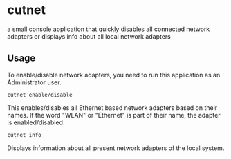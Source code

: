 # cutnet
a small console application that quickly disables all connected network adapters or displays info about all local network adapters

## Usage

To enable/disable network adapters, you need to run this application as an Administrator user.

```
cutnet enable/disable
```
This enables/disables all Ethernet based network adapters based on their names. If the word "WLAN" or "Ethernet" is part of their name, the adapter is enabled/disabled.

```
cutnet info
```
Displays information about all present network adapters of the local system.
